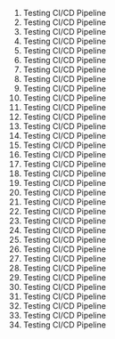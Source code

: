 
1. Testing CI/CD Pipeline
2. Testing CI/CD Pipeline
3. Testing CI/CD Pipeline
4. Testing CI/CD Pipeline
5. Testing CI/CD Pipeline
6. Testing CI/CD Pipeline
7. Testing CI/CD Pipeline
8. Testing CI/CD Pipeline
9. Testing CI/CD Pipeline
9. Testing CI/CD Pipeline
9. Testing CI/CD Pipeline
9. Testing CI/CD Pipeline
9. Testing CI/CD Pipeline
10. Testing CI/CD Pipeline
10. Testing CI/CD Pipeline
10. Testing CI/CD Pipeline
10. Testing CI/CD Pipeline
10. Testing CI/CD Pipeline
10. Testing CI/CD Pipeline
10. Testing CI/CD Pipeline
10. Testing CI/CD Pipeline
10. Testing CI/CD Pipeline
10. Testing CI/CD Pipeline
10. Testing CI/CD Pipeline
11. Testing CI/CD Pipeline
12. Testing CI/CD Pipeline
12. Testing CI/CD Pipeline
12. Testing CI/CD Pipeline
12. Testing CI/CD Pipeline
12. Testing CI/CD Pipeline
12. Testing CI/CD Pipeline
12. Testing CI/CD Pipeline
12. Testing CI/CD Pipeline
12. Testing CI/CD Pipeline

